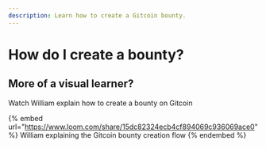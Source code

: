 ```yaml
---
description: Learn how to create a Gitcoin bounty.
---
```


# How do I create a bounty?

## More of a visual learner?

Watch William explain how to create a bounty on Gitcoin

{% embed url="https://www.loom.com/share/15dc82324ecb4cf894069c936069ace0" %}
William explaining the Gitcoin bounty creation flow
{% endembed %}
